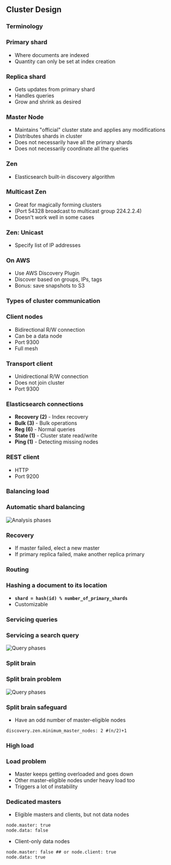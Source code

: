 ## Cluster Design

<!--
* Shards and replicas
* Master and slave nodes
* Discovery
    * Multicast
    * Unicast
* Automatic balancing
* Transport protocol
* How are requests directed?
* What happens when a node fails?
    * Split brain problem
* Designing your application for resiliency
    * Dedicated masters
    * Shard allocation
    * Efficiently indexing into the cluster
        * Bulk indexing
        * River plugins
* Tribes
-->


### Terminology


### Primary shard

* Where documents are indexed
* Quantity can only be set at index creation


### Replica shard

* Gets updates from primary shard
* Handles queries
* Grow and shrink as desired


### Master Node

* Maintains "official" cluster state and applies any modifications
* Distributes shards in cluster
* Does not necessarily have all the primary shards
* Does not necessarily coordinate all the queries


### Zen

* Elasticsearch built-in discovery algorithm


### Multicast Zen

* Great for magically forming clusters
* (Port 54328 broadcast to multicast group 224.2.2.4)
* Doesn't work well in some cases


### Zen: Unicast

* Specify list of IP addresses


### On AWS 

* Use AWS Discovery Plugin
* Discover based on groups, IPs, tags
* Bonus: save snapshots to S3


### Types of cluster communication


### Client nodes

* Bidirectional R/W connection
* Can be a data node
* Port 9300
* Full mesh


### Transport client

* Unidirectional R/W connection
* Does not join cluster
* Port 9300


### Elasticsearch connections

* **Recovery (2)** - Index recovery
* **Bulk (3)** - Bulk operations
* **Reg (6)** - Normal queries
* **State (1)** - Cluster state read/write
* **Ping (1)** - Detecting missing nodes


### REST client

* HTTP
* Port 9200


### Balancing load


### Automatic shard balancing

![Analysis phases](images/sharding-replica.svg)


### Recovery

* If master failed, elect a new master
* If primary replica failed, make another replica primary


### Routing


### Hashing a document to its location
* **```shard = hash(id) % number_of_primary_shards```**
* Customizable


### Servicing queries


### Servicing a search query
![Query phases](images/query-steps.svg)


### Split brain


### Split brain problem 
![Query phases](images/split-brain.svg)


### Split brain safeguard
* Have an odd number of master-eligible nodes

```
discovery.zen.minimum_master_nodes: 2 #(n/2)+1
```


### High load


### Load problem

* Master keeps getting overloaded and goes down
* Other master-eligible nodes under heavy load too
* Triggers a lot of instability


### Dedicated masters

* Eligible masters and clients, but not data nodes

```
node.master: true 
node.data: false
```


* Client-only data nodes

```
node.master: false ## or node.client: true
node.data: true
```

